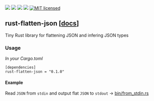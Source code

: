[![](https://camo.githubusercontent.com/2fee3780a8605b6fc92a43dab8c7b759a274a6cf/68747470733a2f2f696d672e736869656c64732e696f2f62616467652f72757374632d737461626c652d627269676874677265656e2e737667)](https://www.rust-lang.org/downloads.html)
[![](https://travis-ci.org/durch/rust-flatten-json.svg?branch=master)](https://travis-ci.org/durch/rust-flatten-json)
[![](http://meritbadge.herokuapp.com/rust-s3)](https://crates.io/crates/rust-s3)
![](https://img.shields.io/crates/d/rust-flatten-json.svg)
[![MIT licensed](https://img.shields.io/badge/license-MIT-blue.svg)](https://github.com/durch/rust-flatten-json/blob/master/LICENSE.md)
## rust-flatten-json [[docs](https://durch.github.io/rust-flatten-json/)]

Tiny Rust library for flattening JSON and infering JSON types

### Usage

*In your Cargo.toml*

```
[dependencies]
rust-flatten-json = "0.1.0"
```

#### Example

Read `JSON` from `stdin` and output flat `JSON` to `stdout` -> [bin/from_stdin.rs](https://github.com/durch/rust-s3/blob/master/src/bin/simple_crud.rs)

